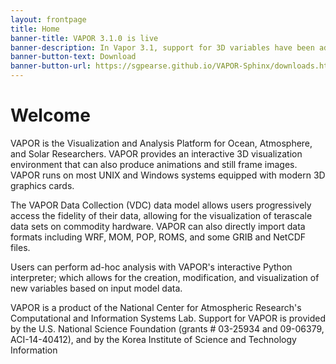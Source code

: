 ```yaml
---
layout: frontpage
title: Home
banner-title: VAPOR 3.1.0 is live
banner-description: In Vapor 3.1, support for 3D variables have been added and can be visualized with the new DVR, Isosurface, and Slice renderers.  Support for derived variables through a new Python interface has been included as well.
banner-button-text: Download
banner-button-url: https://sgpearse.github.io/VAPOR-Sphinx/downloads.html
---
```


# Welcome

VAPOR is the Visualization and Analysis Platform for Ocean, Atmosphere, and Solar Researchers.  VAPOR provides an interactive 3D visualization environment that can also produce animations and still frame images.  VAPOR runs on most UNIX and Windows systems equipped with modern 3D graphics cards.

The VAPOR Data Collection (VDC) data model allows users progressively access the fidelity of their data, allowing for the visualization of terascale data sets on commodity hardware.  VAPOR can also directly import data formats including WRF, MOM, POP, ROMS, and some GRIB and NetCDF files.

Users can perform ad-hoc analysis with VAPOR's interactive Python interpreter; which allows for the creation, modification, and visualization of new variables based on input model data.

VAPOR is a product of the National Center for Atmospheric Research's Computational and Information Systems Lab. Support for VAPOR is provided by the U.S. National Science Foundation (grants # 03-25934 and 09-06379, ACI-14-40412), and by the Korea Institute of Science and Technology Information
